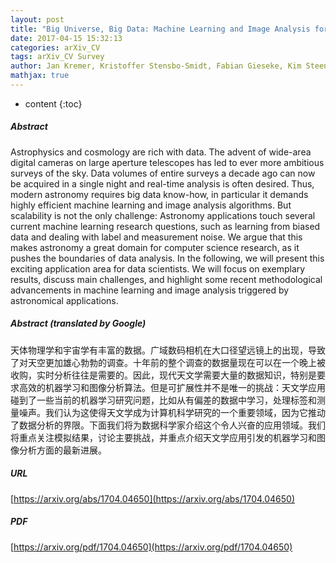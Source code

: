 ```yaml
---
layout: post
title: "Big Universe, Big Data: Machine Learning and Image Analysis for Astronomy"
date: 2017-04-15 15:32:13
categories: arXiv_CV
tags: arXiv_CV Survey
author: Jan Kremer, Kristoffer Stensbo-Smidt, Fabian Gieseke, Kim Steenstrup Pedersen, Christian Igel
mathjax: true
---
```


* content
{:toc}

##### Abstract
Astrophysics and cosmology are rich with data. The advent of wide-area digital cameras on large aperture telescopes has led to ever more ambitious surveys of the sky. Data volumes of entire surveys a decade ago can now be acquired in a single night and real-time analysis is often desired. Thus, modern astronomy requires big data know-how, in particular it demands highly efficient machine learning and image analysis algorithms. But scalability is not the only challenge: Astronomy applications touch several current machine learning research questions, such as learning from biased data and dealing with label and measurement noise. We argue that this makes astronomy a great domain for computer science research, as it pushes the boundaries of data analysis. In the following, we will present this exciting application area for data scientists. We will focus on exemplary results, discuss main challenges, and highlight some recent methodological advancements in machine learning and image analysis triggered by astronomical applications.

##### Abstract (translated by Google)
天体物理学和宇宙学有丰富的数据。广域数码相机在大口径望远镜上的出现，导致了对天空更加雄心勃勃的调查。十年前的整个调查的数据量现在可以在一个晚上被收购，实时分析往往是需要的。因此，现代天文学需要大量的数据知识，特别是要求高效的机器学习和图像分析算法。但是可扩展性并不是唯一的挑战：天文学应用碰到了一些当前的机器学习研究问题，比如从有偏差的数据中学习，处理标签和测量噪声。我们认为这使得天文学成为计算机科学研究的一个重要领域，因为它推动了数据分析的界限。下面我们将为数据科学家介绍这个令人兴奋的应用领域。我们将重点关注模拟结果，讨论主要挑战，并重点介绍天文学应用引发的机器学习和图像分析方面的最新进展。

##### URL
[https://arxiv.org/abs/1704.04650](https://arxiv.org/abs/1704.04650)

##### PDF
[https://arxiv.org/pdf/1704.04650](https://arxiv.org/pdf/1704.04650)

